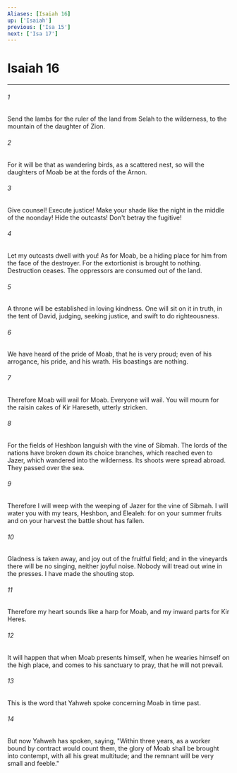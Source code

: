 ```yaml
---
Aliases: [Isaiah 16]
up: ['Isaiah']
previous: ['Isa 15']
next: ['Isa 17']
---
```

# Isaiah 16
***





###### 1 

Send the lambs for the ruler of the land from Selah to the wilderness, to the mountain of the daughter of Zion. 



###### 2 

For it will be that as wandering birds, as a scattered nest, so will the daughters of Moab be at the fords of the Arnon. 



###### 3 

Give counsel! Execute justice! Make your shade like the night in the middle of the noonday! Hide the outcasts! Don't betray the fugitive! 



###### 4 

Let my outcasts dwell with you! As for Moab, be a hiding place for him from the face of the destroyer. For the extortionist is brought to nothing. Destruction ceases. The oppressors are consumed out of the land. 



###### 5 

A throne will be established in loving kindness. One will sit on it in truth, in the tent of David, judging, seeking justice, and swift to do righteousness. 



###### 6 

We have heard of the pride of Moab, that he is very proud; even of his arrogance, his pride, and his wrath. His boastings are nothing. 



###### 7 

Therefore Moab will wail for Moab. Everyone will wail. You will mourn for the raisin cakes of Kir Hareseth, utterly stricken. 



###### 8 

For the fields of Heshbon languish with the vine of Sibmah. The lords of the nations have broken down its choice branches, which reached even to Jazer, which wandered into the wilderness. Its shoots were spread abroad. They passed over the sea. 



###### 9 

Therefore I will weep with the weeping of Jazer for the vine of Sibmah. I will water you with my tears, Heshbon, and Elealeh: for on your summer fruits and on your harvest the battle shout has fallen. 



###### 10 

Gladness is taken away, and joy out of the fruitful field; and in the vineyards there will be no singing, neither joyful noise. Nobody will tread out wine in the presses. I have made the shouting stop. 



###### 11 

Therefore my heart sounds like a harp for Moab, and my inward parts for Kir Heres. 



###### 12 

It will happen that when Moab presents himself, when he wearies himself on the high place, and comes to his sanctuary to pray, that he will not prevail. 



###### 13 

This is the word that Yahweh spoke concerning Moab in time past. 



###### 14 

But now Yahweh has spoken, saying, "Within three years, as a worker bound by contract would count them, the glory of Moab shall be brought into contempt, with all his great multitude; and the remnant will be very small and feeble."
